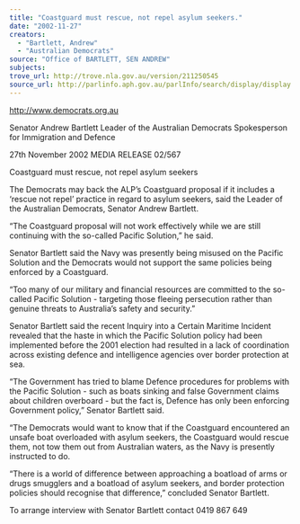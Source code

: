 ```yaml
---
title: "Coastguard must rescue, not repel asylum seekers."
date: "2002-11-27"
creators:
  - "Bartlett, Andrew"
  - "Australian Democrats"
source: "Office of BARTLETT, SEN ANDREW"
subjects:
trove_url: http://trove.nla.gov.au/version/211250545
source_url: http://parlinfo.aph.gov.au/parlInfo/search/display/display.w3p;query=Id%3A%22media/pressrel/GVZ76%22
---
```


 http://www.democrats.org.au

 Senator Andrew Bartlett Leader of the Australian Democrats Spokesperson for Immigration and Defence

 27th November 2002    MEDIA RELEASE         02/567              

 Coastguard must rescue, not repel asylum seekers

 The Democrats may back the ALP’s Coastguard proposal if it includes a ‘rescue not repel’ practice in regard to asylum seekers, said the Leader of the Australian Democrats, Senator Andrew Bartlett.

 “The Coastguard proposal will not work effectively while we are still continuing with the so-called Pacific Solution,” he said.

 Senator Bartlett said the Navy was presently being misused on the Pacific Solution and the Democrats would not support the same policies being enforced by a Coastguard.

 “Too many of our military and financial resources are committed to the so-called Pacific Solution - targeting those fleeing persecution rather than genuine threats to Australia’s safety and security.”

 Senator Bartlett said the recent Inquiry into a Certain Maritime Incident revealed that the haste in which the Pacific Solution policy had been implemented before the 2001 election had resulted in a lack of coordination across existing defence and intelligence agencies over border protection at sea.

 “The Government has tried to blame Defence procedures for problems with the Pacific Solution - such as boats sinking and false Government claims about children overboard - but the fact is, Defence has only been enforcing Government policy,” Senator Bartlett said.

 “The Democrats would want to know that if the Coastguard encountered an unsafe boat overloaded with asylum seekers, the Coastguard would rescue them, not tow them out from Australian waters, as the Navy is presently instructed to do.

 “There is a world of difference between approaching a boatload of arms or drugs smugglers and a boatload of asylum seekers, and border protection policies should recognise that difference,” concluded Senator Bartlett.

 To arrange interview with Senator Bartlett contact 0419 867 649

